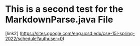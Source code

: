 # This is a second test for the MarkdownParse.java File
[link2] (https://sites.google.com/eng.ucsd.edu/cse-15l-spring-2022/schedule?authuser=0)